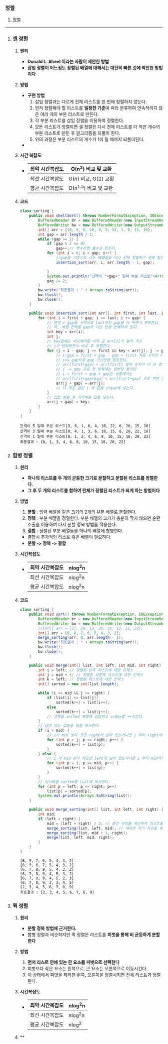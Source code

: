### 정렬

1. [정렬](#정렬)

---

1. ### 셀 정렬

	1. **원리**

		* **Donald L. Sheel 이라는 사람이 제안한 방법**
		* **삽입 정렬이 어느정도 정렬된 배열에 대해서는 대단히 빠른 것에 착안한 방법이다**

	2. **방법**

		* **구현 방법**
			1. 삽입 정렬과는 다르게 전체 리스트를 한 번에 정렬하지 않는다.
			2. 먼저 정렬해야 할 리스트를 **일정한 기준**에 따라 분류하여 연속적이지 않은 여러 개의 부분 리스트로 만든다.
			3. 각 부분 리스트를 삽입 정렬을 이용하여 정렬한다.
			4. 모든 리스트가 정렬되면 셀 정렬은 다시 전체 리스트를 더 적은 개수의 부분 리스트로 만든 후 알고리즘을 되풀이 한다.
			5. 위의 과정은 부분 리스트의 개수가 1이 될 때까지 되풀이된다.
		* 

	3. **시간 복잡도**

		* | 최악 시간복잡도 | О(n<sup>2</sup>) 비교 및 교환   |
			| :-------------- | ------------------------------- |
			| 최선 시간복잡도 | O(*n*) 비교, O(*1*) 교환        |
			| 평균 시간복잡도 | О(n<sup>1.5</sup>) 비교 및 교환 |

	4. **코드**

		```java
		class sorting {
		    public void shellSort() throws NumberFormatException, IOException {
		        BufferedReader br = new BufferedReader(new InputStreamReader(System.in));
		        BufferedWriter bw = new BufferedWriter(new OutputStreamWriter(System.out));
		        int[] arr = {10, 8, 6, 20, 4, 3, 22, 1, 0, 15, 16};
		        int gap = arr.length / 2;
		        while (gap >= 1) {
		            if (gap % 2 == 0)
		                gap++;// 짝수라면 홀수로 만든다.
		            for (int i = 0; i < gap; i++) {
		                //gap을 기준으로 나눈 배열들을 다시 선택 정렬하기 위해 함수를 호출
		                insertion_sort(arr, i, arr.length - 1, gap);
		
		            }
		            System.out.println("간격이 "+gap+" 일때 부분 리스트"+Arrays.toString(arr));
		            gap /= 2;
		        }
		        bw.write("최종결과 : " + Arrays.toString(arr));
		        bw.flush();
		        bw.close();
		    }
		
		    public void insertion_sort(int arr[], int first, int last, int gap) {
		        for (int i = first + gap; i <= last; i += gap) {
		            // 맨앞 + gap을 시작으로 last까지 gap을 더 하면서 반복한다.
		            // 즉, 배열 전체를 gap로 나눈 만큼 반복하게 된다.
		            int key = arr[i];
		            int j;
		            // key값에는 비교해야할 시작 값 arr[i]가 들어 가고
		            // j가 변화하면서 비교 후 정렬한다.
		            for (j = i - gap; j >= first && key < arr[j]; j -= gap) {
		                // i-gap = first + gap - gap = first 처음 시작은 first에서 시작하고
		                // i+= gap으로 gap 크기만큼 점프한다.
		                // arr[first+gap] < arr[fisrt] 앞의 숫자가 더 큰 경우 반복문이 시작된다.
		                // j -= gap 으로 첫 반복에는 한번만 돌지만
		                // i = first + gap + gap인 상황에서는
		                // arr[first+gap+gap] < arr[fisrt+gap] 으로 한번 돈 다음 gap을 빼고 다시 한번 루프를 회전한다.
		                arr[j + gap] = arr[j];
		                // 더 작은 값인 j 의 값을 j+gap에 넣는다.
		            }
		            // 삽입 완료 후 기억해둔 값을 넣는다.
		            arr[j + gap] = key;
		        }
		    }
		}
		```

		```
		간격이 5 일때 부분 리스트[3, 8, 1, 0, 4, 10, 22, 6, 20, 15, 16]
		간격이 3 일때 부분 리스트[0, 4, 1, 3, 6, 10, 15, 8, 20, 22, 16]
		간격이 1 일때 부분 리스트[0, 1, 3, 4, 6, 8, 10, 15, 16, 20, 22]
		최종결과 : [0, 1, 3, 4, 6, 8, 10, 15, 16, 20, 22]
		```

2. ### 합병 정렬

	1. **원리**

		* **하나의 리스트를 두 개의 균등한 크기로 분할하고 분할된 리스트를 정렬한다.**
		* **그 후 두 개의 리스트를 합하여 전체가 정렬된 리스트가 되게 하는 방법이다**

	2. **방법**

		1. **분할** : 입력 배열을 같은 크기의 2개의 부분 배열로 분할한다.
		2. **정복** : 부분 배열을 정렬한다. 부분 배열의 크기가 충분히 작지 않으면 순환 호출을 이용하여 다시 분할 정복 방법을 적용한다.
		3. **결합** : 정렬된 부분 배열들을 하나의 배열에 합병한다.

		* 결합시 추가적인 리스트 혹은 배열이 필요하다.
		* **분할 -> 정복 -> 결합**

	3. **시간복잡도**

		* | 최악 시간복잡도 | nlog<sup>2</sup>n |
			| :-------------- | ----------------- |
			| 최선 시간복잡도 | nlog<sup>2</sup>n |
			| 평균 시간복잡도 | nlog<sup>2</sup>n |

	4. **코드**

		```java
		class sorting {
		    public void sort() throws NumberFormatException, IOException {
		        BufferedReader br = new BufferedReader(new InputStreamReader(System.in));
		        BufferedWriter bw = new BufferedWriter(new OutputStreamWriter(System.out));
		        //int[] arr = {27, 10, 12, 20, 25, 13, 15, 22};
		        int[] arr = {9, 8, 7, 6, 5, 4, 3, 2};
		        merge_sorting(arr, 0, arr.length - 1);
		        bw.write("최종결과 : " + Arrays.toString(arr));
		        bw.flush();
		        bw.close();
		    }
		
		    public void merge(int[] list, int left, int mid, int right) {
		        int i = left; // 정렬된 왼쪽 리스트에 대한 인덱스
		        int j = mid + 1; // 정렬된 오른쪽 리스트에 대한 인덱스
		        int k = left; // 정렬될 리스트에 대한 인덱스
		        int[] sorted = new int[list.length];
		
		        while (i <= mid && j <= right) {
		            if (list[i] <= list[j])
		                sorted[k++] = list[i++];
		            else
		                sorted[k++] = list[j++];
		            // 큰쪽을 sorted 배열에 삽입하고 index를 ++시킨다.
		        }
		        // 남아 있는 값들을 일괄 복사한다.
		        if (i > mid) {
		            // i가 mid 보다 크면 right가 남아 있는거니깐 j 부터 right까지 남은걸 더하고
		            for (int p = j; p <= right; p++) {
		                sorted[k++] = list[p];
		            }
		        } else {
		            // i 가 mid 보다 작으면 left가 남아 있는거니깐 i 부터 mid까지 남은걸 더한다
		            for (int p = i; p <= mid; p++) {
		                sorted[k++] = list[p];
		            }
		        }
		        // 임시배열 sorted를 list에 복사한다.
		        for (int p = left; p <= right; p++)
		            list[p] = sorted[p];
		        System.out.println(Arrays.toString(list));
		    }
		
		    public void merge_sorting(int[] list, int left, int right) {
		        int mid;
		        if (left < right) {
		            mid = (left + right) / 2; // 중간 위치를 계산하여 리스트를 균등 분할
		            merge_sorting(list, left, mid); // 재귀로 자기 자신을 호출하는데 left < right 즉, 1 < 1 일때까지 반복적으로 호출 된다.
		            merge_sorting(list, mid + 1, right);
		            merge(list, left, mid, right);
		        }
		    }
		}
		```

		```
		[8, 9, 7, 6, 5, 4, 3, 2]
		[8, 9, 6, 7, 5, 4, 3, 2]
		[6, 7, 8, 9, 5, 4, 3, 2]
		[6, 7, 8, 9, 4, 5, 3, 2]
		[6, 7, 8, 9, 4, 5, 2, 3]
		[6, 7, 8, 9, 2, 3, 4, 5]
		[2, 3, 4, 5, 6, 7, 8, 9]
		최종결과 : [2, 3, 4, 5, 6, 7, 8, 9]
		```

3. ### 퀵 정렬

	1. **원리**

		* **분할 정복 방법에 근거한다.**
		* 합병 정렬과 비슷하지만 퀵 정렬은 리스트를 **피벗을 통해 비 균등하게 분할한다**

	2. **방법**

		1. **먼저 리스트 안에 있는 한 요소를 피벗으로 선택한다**
		2. 피벗보다 작은 요소는 왼쪽으로, 큰 요소는 오른쪽으로 이동시킨다.
		3. 이 상태에서 피벗을 제외한 왼쪽, 오른쪽을 정렬시키면 전체 리스트가 정렬된다.

	3. **시간복잡도**

		* | 최악 시간복잡도 | nlog<sup>2</sup>n |
			| :-------------- | ----------------- |
			| 최선 시간복잡도 | nlog<sup>2</sup>n |
			| 평균 시간복잡도 | nlog<sup>2</sup>  |

	4. **

